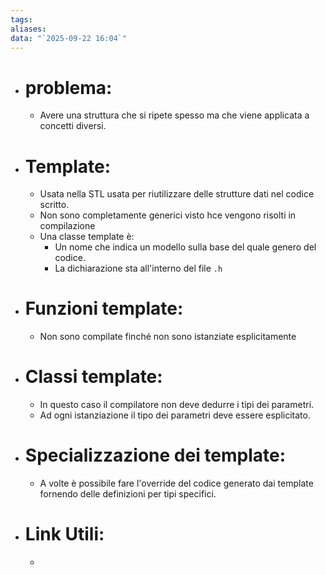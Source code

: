 ```yaml
---
tags:
aliases:
data: "`2025-09-22 16:04`"
---
```

- # problema:
	- Avere una struttura che si ripete spesso ma che viene applicata a concetti diversi.
- # Template:
	- Usata nella STL usata per riutilizzare delle strutture dati nel codice scritto.
	- Non sono completamente generici visto hce vengono risolti in compilazione
	- Una classe template è:
		- Un nome che indica un modello sulla base del quale genero del codice.
		- La dichiarazione sta all'interno del file `.h`
- # Funzioni template:
	- Non sono compilate finché non sono istanziate esplicitamente
- # Classi template:
	- In questo caso il compilatore non deve dedurre i tipi dei parametri.
	- Ad ogni istanziazione il tipo dei parametri deve essere esplicitato.
- # Specializzazione dei template:
	- A volte è possibile fare l'override del codice generato dai template fornendo delle definizioni per tipi specifici.
- # Link Utili:
	- 